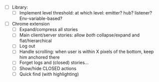 - [ ] Library:
    + [ ] Implement level threshold: at which level: emitter? hub? listener? Env-variable-based?
- [ ] Chrome extension
    - [ ] Expand/compress all stories
    - [ ] Main client/server stories: allow *both* collapse/expand and flat/hierarchical
    - [ ] Log out
    - [ ] Handle scrolling: when user is within X pixels of the bottom, keep him anchored there
    - [ ] Forget logs and (closed) stories...
    - [ ] Show/hide CLOSED actions
    - [ ] Quick find (with highlighting)

